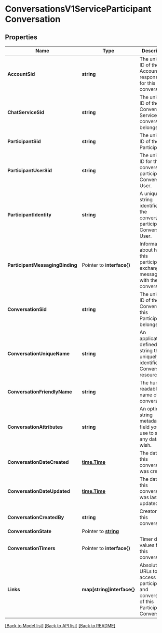 # ConversationsV1ServiceParticipantConversation

## Properties

Name | Type | Description | Notes
------------ | ------------- | ------------- | -------------
**AccountSid** | **string** | The unique ID of the Account responsible for this conversation. |[optional] 
**ChatServiceSid** | **string** | The unique ID of the Conversation Service this conversation belongs to. |[optional] 
**ParticipantSid** | **string** | The unique ID of the Participant. |[optional] 
**ParticipantUserSid** | **string** | The unique ID for the conversation participant as Conversation User. |[optional] 
**ParticipantIdentity** | **string** | A unique string identifier for the conversation participant as Conversation User. |[optional] 
**ParticipantMessagingBinding** | Pointer to **interface{}** | Information about how this participant exchanges messages with the conversation. |
**ConversationSid** | **string** | The unique ID of the Conversation this Participant belongs to. |[optional] 
**ConversationUniqueName** | **string** | An application-defined string that uniquely identifies the Conversation resource. |[optional] 
**ConversationFriendlyName** | **string** | The human-readable name of this conversation. |[optional] 
**ConversationAttributes** | **string** | An optional string metadata field you can use to store any data you wish. |[optional] 
**ConversationDateCreated** | [**time.Time**](time.Time.md) | The date that this conversation was created. |[optional] 
**ConversationDateUpdated** | [**time.Time**](time.Time.md) | The date that this conversation was last updated. |[optional] 
**ConversationCreatedBy** | **string** | Creator of this conversation. |[optional] 
**ConversationState** | Pointer to [**string**](ServiceParticipantConversationEnumState.md) |  |
**ConversationTimers** | Pointer to **interface{}** | Timer date values for this conversation. |
**Links** | **map[string]interface{}** | Absolute URLs to access the participant and conversation of this Participant Conversation. |[optional] 

[[Back to Model list]](../README.md#documentation-for-models) [[Back to API list]](../README.md#documentation-for-api-endpoints) [[Back to README]](../README.md)


